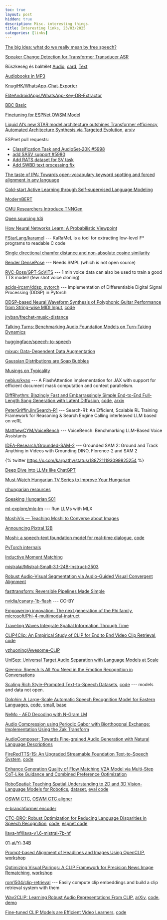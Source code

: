 ```yaml
---
toc: true
layout: post
hidden: true
description: Misc. interesting things.
title: Interesting links, 23/03/2025
categories: [links]
---
```


[The big idea: what do we really mean by free speech?](https://www.theguardian.com/world/2025/feb/24/the-big-idea-what-do-we-really-mean-by-free-speech)

[Speaker Change Detection for Transformer Transducer ASR](https://arxiv.org/abs/2302.08549)

Büszkeség és balítélet [Audio](https://mek.oszk.hu/06000/06058/mp3/index.html),
[card](https://mek.oszk.hu/06000/06058/cedula.html),
[Text](https://mek.oszk.hu/00300/00317/)

[Audiobooks in MP3](https://mek.oszk.hu/keresesek/keresesf.phtml?formatum=MP3)

[KnugiHK/WhatsApp-Chat-Exporter](https://github.com/KnugiHK/WhatsApp-Chat-Exporter)

[EliteAndroidApps/WhatsApp-Key-DB-Extractor](https://github.com/EliteAndroidApps/WhatsApp-Key-DB-Extractor)

[BBC Basic](https://www.bbcbasic.co.uk/bbcbasic.html)

[Finetuning for ESPNet OWSM Model](https://github.com/juice500ml/finetune_owsm)

[Liquid AI’s new STAR model architecture outshines Transformer efficiency](https://venturebeat.com/ai/liquid-ais-new-star-model-architecture-outshines-transformer-efficiency/),
[Automated Architecture Synthesis via Targeted Evolution](https://www.liquid.ai/research/automated-architecture-synthesis-via-targeted-evolution),
[arxiv](https://arxiv.org/abs/2411.17800)

ESPnet pull requests:
- [Classification Task and AudioSet-20K #5998](https://github.com/espnet/espnet/pull/5998)
- [add SASV support #5980](https://github.com/espnet/espnet/pull/5980)
- [Add RATS dataset for SV task](https://github.com/espnet/espnet/pull/5840)
- [Add SWBD text processing fix](https://github.com/espnet/espnet/pull/5941)

[The taste of IPA: Towards open-vocabulary keyword spotting and forced alignment in any language](https://aclanthology.org/2024.naacl-long.43/)

[Cold-start Active Learning through Self-supervised Language Modeling](https://aclanthology.org/2020.emnlp-main.637/)

[ModernBERT](https://huggingface.co/blog/modernbert)

[CMU Researchers Introduce TNNGen](https://www.marktechpost.com/2024/12/29/cmu-researchers-introduce-tnngen-an-ai-framework-that-automates-design-of-temporal-neural-networks-tnns-from-pytorch-software-models-to-post-layout-netlists/)

[Open sourcing h3i](https://blog.cloudflare.com/h3i/)

[How Neural Networks Learn: A Probabilistic Viewpoint](https://towardsdatascience.com/how-neural-networks-learn-a-probabilistic-viewpoint-0f6a78dc58e2/)

[FStarLang/karamel](https://github.com/FStarLang/karamel) --- KaRaMeL is a tool for extracting low-level F* programs to readable C code

[Single directional chamfer distance and non-absolute cosine similarity](https://github.com/facebookresearch/pytorch3d/commit/5ffeb4d580f5c7043ed1691e49d2d99f0f655bbc)

[Render DensePose](https://github.com/facebookresearch/pytorch3d/blob/main/docs/tutorials/render_densepose.ipynb) --- Needs SMPL (which is not open source)

[RVC-Boss/GPT-SoVITS](https://github.com/RVC-Boss/GPT-SoVITS) --- 1 min voice data can also be used to train a good TTS model! (few shot voice cloning)

[acids-ircam/ddsp_pytorch](https://github.com/acids-ircam/ddsp_pytorch) --- Implementation of Differentiable Digital Signal Processing (DDSP) in Pytorch

[DDSP-based Neural Waveform Synthesis of Polyphonic Guitar Performance from String-wise MIDI Input](https://arxiv.org/abs/2309.07658),
[code](https://github.com/erl-j/ddsp-guitar)

[jryban/frechet-music-distance](https://github.com/jryban/frechet-music-distance)

[Talking Turns: Benchmarking Audio Foundation Models on Turn-Taking Dynamics](https://arxiv.org/abs/2503.01174)

[huggingface/speech-to-speech](https://github.com/huggingface/speech-to-speech)

[mixup: Data-Dependent Data Augmentation](https://www.inference.vc/mixup-data-dependent-data-augmentation/)

[Gaussian Distributions are Soap Bubbles](https://www.inference.vc/high-dimensional-gaussian-distributions-are-soap-bubble/)

[Musings on Typicality](https://sander.ai/2020/09/01/typicality.html)

[nebius/kvax](https://github.com/nebius/kvax) --- A FlashAttention implementation for JAX with support for efficient document mask computation and context parallelism.

[DiffRhythm: Blazingly Fast and Embarrassingly Simple End-to-End Full-Length Song Generation with Latent Diffusion](https://aslp-lab.github.io/DiffRhythm.github.io/),
[code](https://github.com/ASLP-lab/DiffRhythm),
[arxiv](https://arxiv.org/abs/2503.01183)

[PeterGriffinJin/Search-R1](https://github.com/PeterGriffinJin/Search-R1) --- Search-R1: An Efficient, Scalable RL Training Framework for Reasoning & Search Engine Calling interleaved LLM based on veRL

[MatthewCYM/VoiceBench](https://github.com/MatthewCYM/VoiceBench) --- VoiceBench: Benchmarking LLM-Based Voice Assistants

[IDEA-Research/Grounded-SAM-2](https://github.com/IDEA-Research/Grounded-SAM-2) --- Grounded SAM 2: Ground and Track Anything in Videos with Grounding DINO, Florence-2 and SAM 2

{% twitter https://x.com/karpathy/status/1887211193099825254 %}

[Deep Dive into LLMs like ChatGPT](https://www.youtube.com/watch?v=7xTGNNLPyMI)

[Must-Watch Hungarian TV Series to Improve Your Hungarian](https://www.hungarianpod101.com/blog/2019/04/19/best-hungarian-tv-shows-to-improve-hungarian/)

[r/hungarian resources](https://www.reddit.com/r/hungarian/wiki/resources/)

[Speaking Hungarian S01](https://www.youtube.com/watch?v=IHeEi2Fj5Mw&list=PLU_vdD4vtCbs0587s3KpeJtISBZ-pMza_&index=1)

[ml-explore/mlx-lm](https://github.com/ml-explore/mlx-lm) --- Run LLMs with MLX

[MoshiVis — Teaching Moshi to Converse about Images](https://kyutai.org/moshivis)

[Announcing Pixtral 12B](https://mistral.ai/news/pixtral-12b)

[Moshi: a speech-text foundation model for real-time dialogue](https://arxiv.org/abs/2410.00037),
[code](https://github.com/kyutai-labs/moshi/)

[PyTorch internals](https://blog.ezyang.com/2019/05/pytorch-internals/)

[Inductive Moment Matching](https://arxiv.org/abs/2503.07565)

[mistralai/Mistral-Small-3.1-24B-Instruct-2503](https://huggingface.co/mistralai/Mistral-Small-3.1-24B-Instruct-2503)

[Robust Audio-Visual Segmentation via Audio-Guided Visual Convergent Alignment](https://arxiv.org/abs/2503.12847)

[fasttransform: Reversible Pipelines Made Simple](https://www.fast.ai/posts/2025-02-20-fasttransform)

[nvidia/canary-1b-flash](https://huggingface.co/nvidia/canary-1b-flash) --- CC-BY

[Empowering innovation: The next generation of the Phi family](https://azure.microsoft.com/en-us/blog/empowering-innovation-the-next-generation-of-the-phi-family/),
[microsoft/Phi-4-multimodal-instruct](https://huggingface.co/microsoft/Phi-4-multimodal-instruct)

[Traveling Waves Integrate Spatial Information Through Time](https://kempnerinstitute.harvard.edu/research/deeper-learning/traveling-waves-integrate-spatial-information-through-time/)

[CLIP4Clip: An Empirical Study of CLIP for End to End Video Clip Retrieval](https://arxiv.org/abs/2104.08860),
[code](https://github.com/ArrowLuo/CLIP4Clip)

[yzhuoning/Awesome-CLIP](https://github.com/yzhuoning/Awesome-CLIP)

[UniSep: Universal Target Audio Separation with Language Models at Scale](https://arxiv.org/abs/2503.23762)

[Qieemo: Speech Is All You Need in the Emotion Recognition in Conversations](https://arxiv.org/abs/2503.22687)

[Scaling Rich Style-Prompted Text-to-Speech Datasets](https://arxiv.org/abs/2503.04713),
[code](https://github.com/ajd12342/paraspeechcaps) --- models and data not open.

[Dolphin: A Large-Scale Automatic Speech Recognition Model for Eastern Languages](https://arxiv.org/abs/2503.20212),
[code](https://github.com/DataoceanAI/Dolphin),
[small](https://huggingface.co/DataoceanAI/dolphin-small),
[base](https://huggingface.co/DataoceanAI/dolphin-base)

[NeMo - AED Decoding with N-Gram LM](https://github.com/NVIDIA/NeMo/commit/29be3b88ea708a87440204205dea71095ad68a15)

[Audio Compression using Periodic Gabor with Biorthogonal Exchange: Implementation Using the Zak Transform](https://arxiv.org/abs/2503.22703)

[AudioComposer: Towards Fine-grained Audio Generation with Natural Language Descriptions](https://arxiv.org/abs/2409.12560)

[FireRedTTS-1S: An Upgraded Streamable Foundation Text-to-Speech System](https://arxiv.org/abs/2503.20499),
[code](https://github.com/FireRedTeam/FireRedTTS)

[Enhance Generation Quality of Flow Matching V2A Model via Multi-Step CoT-Like Guidance and Combined Preference Optimization](https://arxiv.org/abs/2503.22200)

[RoboSpatial: Teaching Spatial Understanding to 2D and 3D Vision-Language Models for Robotics](https://arxiv.org/abs/2411.16537),
[dataset](https://huggingface.co/datasets/chanhee-luke/RoboSpatial-Home),
[eval code](https://github.com/chanhee-luke/RoboSpatial-Eval)

[OSWM CTC](https://github.com/espnet/espnet/blob/92f6cbce6167ba8c7591d323834a2342ed2cf2ce/espnet2/s2t/espnet_ctc_model.py#L20),
[OSWM CTC aligner](https://github.com/espnet/espnet/blob/92f6cbce6167ba8c7591d323834a2342ed2cf2ce/espnet2/bin/s2t_ctc_align.py#L4)

[e-branchformer encoder](https://github.com/espnet/espnet/blob/92f6cbce6167ba8c7591d323834a2342ed2cf2ce/espnet2/asr/encoder/e_branchformer_encoder.py)

[CTC-DRO: Robust Optimization for Reducing Language Disparities in Speech Recognition](https://arxiv.org/abs/2502.01777),
[code](https://github.com/Bartelds/ctc-dro),
[espnet code](https://github.com/Bartelds/espnet/tree/master/egs2/asr_dro/asr1)

[llava-hf/llava-v1.6-mistral-7b-hf](https://huggingface.co/llava-hf/llava-v1.6-mistral-7b-hf)

[01-ai/Yi-34B](https://huggingface.co/01-ai/Yi-34B)

[Prompt-based Alignment of Headlines and Images Using OpenCLIP](https://ceur-ws.org/Vol-3658/paper7.pdf),
[workshop](https://ceur-ws.org/Vol-3658/)

[Optimizing Visual Pairings: A CLIP Framework for Precision News Image Rematching](https://ceur-ws.org/Vol-3658/paper20.pdf),
[workshop](https://ceur-ws.org/Vol-3658/)

[rom1504/clip-retrieval](https://github.com/rom1504/clip-retrieval) --- Easily compute clip embeddings and build a clip retrieval system with them

[Wav2CLIP: Learning Robust Audio Representations From CLIP](https://ieeexplore.ieee.org/stamp/stamp.jsp?arnumber=9747669),
[arXiv](https://arxiv.org/abs/2110.11499),
[code](https://github.com/descriptinc/lyrebird-Wav2CLIP),
[demo](https://replicate.com/hohsiangwu/wav2clip)

[Fine-tuned CLIP Models are Efficient Video Learners](https://arxiv.org/pdf/2212.03640),
[code](https://github.com/muzairkhattak/ViFi-CLIP)


